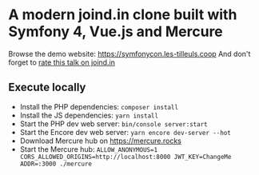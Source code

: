 # A modern joind.in clone built with Symfony 4, Vue.js and Mercure

Browse the demo website: https://symfonycon.les-tilleuls.coop
And don't forget to [rate this talk on joind.in](https://joind.in/event/symfonycon-lisbon-2018/integrate-vuejs-components-in-a-symfony-app-add-e2e-tests-with-panther)

## Execute locally

* Install the PHP dependencies: `composer install`
* Install the JS dependencies: `yarn install`
* Start the PHP dev web server: `bin/console server:start`
* Start the Encore dev web server: `yarn encore dev-server --hot`
* Download Mercure hub on https://mercure.rocks
* Start the Mercure hub: `ALLOW_ANONYMOUS=1 CORS_ALLOWED_ORIGINS=http://localhost:8000 JWT_KEY=ChangeMe ADDR=:3000 ./mercure`
